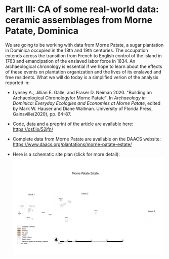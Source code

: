 # Part III: CA of some real-world data: ceramic assemblages from Morne Patate, Dominica
We are going to be working with data from Morne Patate, a sugar plantation in Dominica occupied in the 18th and 19th centuries. The occupation extends across the transition from French to English control of the island in 1763 and emancipation of the enslaved labor force in 1834. An archaeological chronology is essential if we hope to learn about the effects of these events on plantation organization and the lives of its enslaved and free residents. What we will do today is a simplified verion of the analysis reported in:
- Lynsey A., Jillian E. Galle, and Fraser D. Neiman 2020. "Building an Archaeological Chronologyfor Morne Patate". In *Archaeology in Dominica: Everyday Ecologies and Economies at Morne Patate*, edited by Mark W. Hauser and Diane Wallman. University of Florida Press, Gainsville(2020), pp. 64-87. 

- Code, data and a preprint of the article are available here: https://osf.io/52jfn/
- Complete data from Morne Patate are available on the DAACS website: https://www.daacs.org/plantations/morne-patate-estate/ 
- Here is a schematic site plan (click for more detail): 
![](./Images/MornePatatePlantation.png) 
